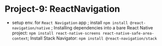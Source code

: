 # Project-9: ReactNavigation
- setup env. for `React Navigation` app ; install `npm install @react-navigation/native` ; Installing dependencies into a bare React Native project: `npm install react-native-screens react-native-safe-area-context`; Install Stack Navigator: `npm install @react-navigation/stack`
<br><br>